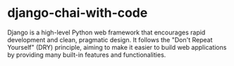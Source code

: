 # django-chai-with-code
Django is a high-level Python web framework that encourages rapid development and clean, pragmatic design. It follows the "Don't Repeat Yourself" (DRY) principle, aiming to make it easier to build web applications by providing many built-in features and functionalities.
